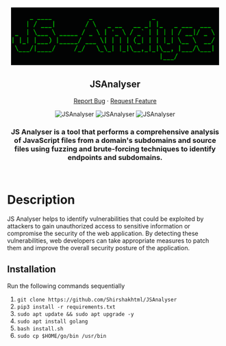 <br />
<div align="center">
  <a href="#">
    <img src="banner.png" alt="Logo" height="135px">
  </a>

  <h2 align="center">JSAnalyser</h2>
  <p align="center">
    <a
      href="https://github.com/Shirshakhtml/JSAnalyser/issues/new?assignees=&labels=bug">Report
      Bug</a>
    ·
    <a href="https://github.com/Shirshakhtml/JSAnalyser/issues">Request Feature</a>
  </p>

  <img alt="JSAnalyser" src="https://img.shields.io/github/stars/Shirshakhtml/JSAnalyser">
  <img alt="JSAnalyser" src="https://img.shields.io/github/issues/Shirshakhtml/JSAnalyser">
  <img alt="JSAnalyser" src="https://img.shields.io/github/languages/code-size/Shirshakhtml/JSAnalyser">

</div>

<h3 align="center">JS Analyser is a tool that performs a comprehensive analysis of JavaScript files from a domain's subdomains and source files using fuzzing and brute-forcing techniques to identify endpoints and subdomains.</h3>
<br>

# Description
JS Analyser helps to identify vulnerabilities that could be exploited by attackers to gain unauthorized access to sensitive information or compromise the security of the web application. By detecting these vulnerabilities, web developers can take appropriate measures to patch them and improve the overall security posture of the application.

## Installation
Run the following commands sequentially 
1. ```git clone https://github.com/Shirshakhtml/JSAnalyser```
2. ```pip3 install -r requirements.txt```
3. ```sudo apt update && sudo apt upgrade -y```
4. ```sudo apt install golang```
5. ```bash install.sh```
6. ```sudo cp $HOME/go/bin /usr/bin```
